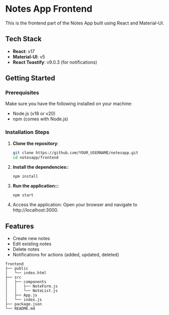 # Notes App Frontend

This is the frontend part of the Notes App built using React and Material-UI.

## Tech Stack
- **React**: v17
- **Material-UI**: v5
- **React Toastify**: v9.0.3 (for notifications)

## Getting Started

### Prerequisites
Make sure you have the following installed on your machine:
- Node.js (v18 or v20)
- npm (comes with Node.js)

### Installation Steps

1. **Clone the repository**:
   ```bash
   git clone https://github.com/YOUR_USERNAME/notesapp.git
   cd notesapp/frontend
2. **Install the dependencies:**:
    ```
    npm install
3. **Run the application::**:
    ```
    npm start
4. Access the application: Open your browser and navigate to http://localhost:3000.    

## Features
* Create new notes
* Edit existing notes
* Delete notes
* Notifications for actions (added, updated, deleted)

```
frontend
├── public
│   └── index.html
├── src
│   ├── components
│   │   ├── NoteForm.js
│   │   └── NoteList.js
│   ├── App.js
│   └── index.js
├── package.json
└── README.md
```
